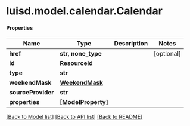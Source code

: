 # luisd.model.calendar.Calendar

#### Properties
Name | Type | Description | Notes
------------ | ------------- | ------------- | -------------
**href** | **str, none_type** |  | [optional] 
**id** | [**ResourceId**](ResourceId.md) |  | 
**type** | **str** |  | 
**weekendMask** | [**WeekendMask**](WeekendMask.md) |  | 
**sourceProvider** | **str** |  | 
**properties** | **[ModelProperty]** |  | 

[[Back to Model list]](../../README.md#documentation-for-models) [[Back to API list]](../../README.md#documentation-for-api-endpoints) [[Back to README]](../../README.md)

